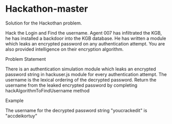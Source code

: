 # Hackathon-master
Solution for the Hackothan problem.


Hack the Login and Find the username.
Agent 007 has infiltrated the KGB, he has installed a backdoor into the KGB database. He has written a module which leaks an encrypted password on any authentication attempt. You are also provided intelligence on their encryption algorithm.

Problem Statement

There is an authentication simulation module which leaks an encrypted password string in hackuser.js module for every authentication attempt. The username is the lexical ordering of the decrypted password. Return the username from the leaked encrypted password by completing hackAlgorithmToFindUsername method

Example

The username for the decrypted password string "youcrackedit" is "accdeikortuy"
